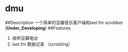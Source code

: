 dmu
============================
##Description
一个简单的豆瓣音乐客户端和last.fm scrobber (__Under_Developing__)
##Features
1. 收听豆瓣电台
2. last.fm 歌曲记录 （scrobling）

